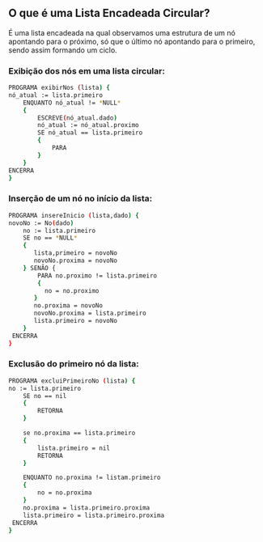 ## O que é uma Lista Encadeada Circular?
É uma lista encadeada na qual observamos uma estrutura de um nó apontando para o próximo, só que o último nó apontando para o primeiro, sendo assim formando um ciclo.

### Exibição dos nós em uma lista circular:
```sh
PROGRAMA exibirNos (lista) {
nó_atual := lista.primeiro
    ENQUANTO nó_atual != *NULL* 
    {
        ESCREVE(nó_atual.dado)
        nó_atual := nó_atual.proximo
        SE nó_atual == lista.primeiro 
        {
            PARA
        }
    }
ENCERRA
}
```
### Inserção de um nó no início da lista:
```sh
PROGRAMA insereInicio (lista,dado) {
novoNo := No(dado)
    no := lista.primeiro
    SE no == *NULL* 
    {
       lista,primeiro = novoNo
       novoNo.proxima = novoNo
    } SENÃO {
        PARA no.proximo != lista.primeiro 
        {
          no = no.proximo
       }
       no.proxima = novoNo
       novoNo.proxima = lista.primeiro
       lista.primeiro = novoNo
    }
 ENCERRA
}
```
### Exclusão do primeiro nó da lista:
```sh
PROGRAMA excluiPrimeiroNo (lista) {
no := lista.primeiro
	SE no == nil 
    {
		RETORNA
	}

	se no.proxima == lista.primeiro 
    {
		lista.primeiro = nil
		RETORNA
	}

	ENQUANTO no.proxima != listam.primeiro 
    {
		no = no.proxima
	}
	no.proxima = lista.primeiro.proxima
	lista.primeiro = lista.primeiro.proxima
 ENCERRA
}

```